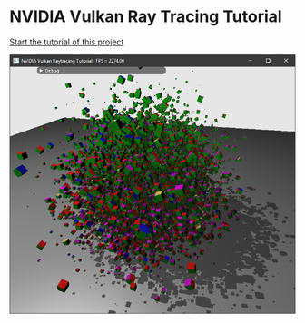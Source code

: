 ﻿# NVIDIA Vulkan Ray Tracing Tutorial

[Start the tutorial of this project](https://nvpro-samples.github.io/vk_raytracing_tutorial_KHR/vkrt_tuto_instances.md.htm)

![](../docs/Images/VkInstances.png)